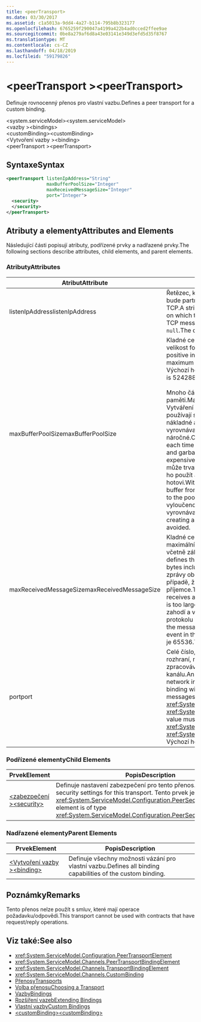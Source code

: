 ```yaml
---
title: <peerTransport>
ms.date: 03/30/2017
ms.assetid: c1a5013a-9dd4-4a27-b114-795b8b323177
ms.openlocfilehash: 6765259f290047a4199a422b4ad0cced2ffee9ae
ms.sourcegitcommit: 0be8a279af6d8a43e03141e349d3efd5d35f8767
ms.translationtype: MT
ms.contentlocale: cs-CZ
ms.lasthandoff: 04/18/2019
ms.locfileid: "59179826"
---
```

# <a name="peertransport"></a><span data-ttu-id="356ae-101">\<peerTransport ></span><span class="sxs-lookup"><span data-stu-id="356ae-101">\<peerTransport></span></span>
<span data-ttu-id="356ae-102">Definuje rovnocenný přenos pro vlastní vazbu.</span><span class="sxs-lookup"><span data-stu-id="356ae-102">Defines a peer transport for a custom binding.</span></span>  
  
 <span data-ttu-id="356ae-103">\<system.serviceModel></span><span class="sxs-lookup"><span data-stu-id="356ae-103">\<system.serviceModel></span></span>  
<span data-ttu-id="356ae-104">\<vazby ></span><span class="sxs-lookup"><span data-stu-id="356ae-104">\<bindings></span></span>  
<span data-ttu-id="356ae-105">\<customBinding></span><span class="sxs-lookup"><span data-stu-id="356ae-105">\<customBinding></span></span>  
<span data-ttu-id="356ae-106">\<Vytvoření vazby ></span><span class="sxs-lookup"><span data-stu-id="356ae-106">\<binding></span></span>  
<span data-ttu-id="356ae-107">\<peerTransport ></span><span class="sxs-lookup"><span data-stu-id="356ae-107">\<peerTransport></span></span>  
  
## <a name="syntax"></a><span data-ttu-id="356ae-108">Syntaxe</span><span class="sxs-lookup"><span data-stu-id="356ae-108">Syntax</span></span>  
  
```xml  
<peerTransport listenIpAddress="String"
               maxBufferPoolSize="Integer"
               maxReceivedMessageSize="Integer"
               port="Integer">
  <security>
  </security>
</peerTransport>
```  
  
## <a name="attributes-and-elements"></a><span data-ttu-id="356ae-109">Atributy a elementy</span><span class="sxs-lookup"><span data-stu-id="356ae-109">Attributes and Elements</span></span>  
 <span data-ttu-id="356ae-110">Následující části popisují atributy, podřízené prvky a nadřazené prvky.</span><span class="sxs-lookup"><span data-stu-id="356ae-110">The following sections describe attributes, child elements, and parent elements.</span></span>  
  
### <a name="attributes"></a><span data-ttu-id="356ae-111">Atributy</span><span class="sxs-lookup"><span data-stu-id="356ae-111">Attributes</span></span>  
  
|<span data-ttu-id="356ae-112">Atribut</span><span class="sxs-lookup"><span data-stu-id="356ae-112">Attribute</span></span>|<span data-ttu-id="356ae-113">Popis</span><span class="sxs-lookup"><span data-stu-id="356ae-113">Description</span></span>|  
|---------------|-----------------|  
|<span data-ttu-id="356ae-114">listenIpAddress</span><span class="sxs-lookup"><span data-stu-id="356ae-114">listenIpAddress</span></span>|<span data-ttu-id="356ae-115">Řetězec, který určuje IP adresu, na které bude partnerský uzel přijímat zprávy TCP.</span><span class="sxs-lookup"><span data-stu-id="356ae-115">A string that specifies an IP address on which the peer node will listen for TCP messages.</span></span> <span data-ttu-id="356ae-116">Výchozí hodnota je `null`.</span><span class="sxs-lookup"><span data-stu-id="356ae-116">The default is `null`.</span></span>|  
|<span data-ttu-id="356ae-117">maxBufferPoolSize</span><span class="sxs-lookup"><span data-stu-id="356ae-117">maxBufferPoolSize</span></span>|<span data-ttu-id="356ae-118">Kladné celé číslo, které určuje maximální velikost fondu vyrovnávacích pamětí.</span><span class="sxs-lookup"><span data-stu-id="356ae-118">A positive integer that specifies the maximum size of the buffer pool.</span></span> <span data-ttu-id="356ae-119">Výchozí hodnota je 524288.</span><span class="sxs-lookup"><span data-stu-id="356ae-119">The default is 524288.</span></span><br /><br /> <span data-ttu-id="356ae-120">Mnoho částí WCF pomocí vyrovnávací paměti.</span><span class="sxs-lookup"><span data-stu-id="356ae-120">Many parts of WCF use buffers.</span></span> <span data-ttu-id="356ae-121">Vytváření a ničení pokaždé, když používají se vyrovnávací paměti je nákladné a uvolňování paměti pro vyrovnávací paměť je také náročné.</span><span class="sxs-lookup"><span data-stu-id="356ae-121">Creating and destroying buffers each time they are used is expensive, and garbage collection for buffers is also expensive.</span></span> <span data-ttu-id="356ae-122">S fondy vyrovnávací paměti může trvat vyrovnávací paměti z fondu, ho použít a vrátit do fondu, až budete hotovi.</span><span class="sxs-lookup"><span data-stu-id="356ae-122">With buffer pools, you can take a buffer from the pool, use it, and return it to the pool once you are done.</span></span> <span data-ttu-id="356ae-123">Proto je vyloučeno režie při vytváření a ničení vyrovnávací paměti.</span><span class="sxs-lookup"><span data-stu-id="356ae-123">Thus the overhead in creating and destroying buffers is avoided.</span></span>|  
|<span data-ttu-id="356ae-124">maxReceivedMessageSize</span><span class="sxs-lookup"><span data-stu-id="356ae-124">maxReceivedMessageSize</span></span>|<span data-ttu-id="356ae-125">Kladné celé číslo, které definuje maximální velikost zprávy v bajtech, včetně záhlaví.</span><span class="sxs-lookup"><span data-stu-id="356ae-125">A positive integer that defines the maximum message size in bytes including headers.</span></span> <span data-ttu-id="356ae-126">Odesílatel zprávy obdrží chybu protokolu SOAP v případě, že zprávy je příliš velký pro příjemce.</span><span class="sxs-lookup"><span data-stu-id="356ae-126">The sender of a message receives a SOAP fault when the message is too large for the receiver.</span></span> <span data-ttu-id="356ae-127">Příjemce zahodí a vytvoří záznam události v protokolu trasování.</span><span class="sxs-lookup"><span data-stu-id="356ae-127">The receiver drops the message and creates an entry of the event in the trace log.</span></span> <span data-ttu-id="356ae-128">Výchozí hodnota je 65536.</span><span class="sxs-lookup"><span data-stu-id="356ae-128">The default is 65536.</span></span>|  
|<span data-ttu-id="356ae-129">port</span><span class="sxs-lookup"><span data-stu-id="356ae-129">port</span></span>|<span data-ttu-id="356ae-130">Celé číslo, které určuje portu síťového rozhraní, na které bude tato vazba zpracovávat zprávy TCP rovnocenného kanálu.</span><span class="sxs-lookup"><span data-stu-id="356ae-130">An integer that specifies the network interface port on which this binding will process peer channel TCP messages.</span></span> <span data-ttu-id="356ae-131">Tato hodnota musí být mezi <xref:System.Net.IPEndPoint.MinPort> a <xref:System.Net.IPEndPoint.MaxPort>.</span><span class="sxs-lookup"><span data-stu-id="356ae-131">This value must be between <xref:System.Net.IPEndPoint.MinPort> and <xref:System.Net.IPEndPoint.MaxPort>.</span></span> <span data-ttu-id="356ae-132">Výchozí hodnota je 0.</span><span class="sxs-lookup"><span data-stu-id="356ae-132">The default is 0.</span></span>|  
  
### <a name="child-elements"></a><span data-ttu-id="356ae-133">Podřízené elementy</span><span class="sxs-lookup"><span data-stu-id="356ae-133">Child Elements</span></span>  
  
|<span data-ttu-id="356ae-134">Prvek</span><span class="sxs-lookup"><span data-stu-id="356ae-134">Element</span></span>|<span data-ttu-id="356ae-135">Popis</span><span class="sxs-lookup"><span data-stu-id="356ae-135">Description</span></span>|  
|-------------|-----------------|  
|[<span data-ttu-id="356ae-136">\<zabezpečení ></span><span class="sxs-lookup"><span data-stu-id="356ae-136">\<security></span></span>](../../../../../docs/framework/configure-apps/file-schema/wcf/security-of-peertransport.md)|<span data-ttu-id="356ae-137">Definuje nastavení zabezpečení pro tento přenos.</span><span class="sxs-lookup"><span data-stu-id="356ae-137">Defines the security settings for this transport.</span></span> <span data-ttu-id="356ae-138">Tento prvek je typu <xref:System.ServiceModel.Configuration.PeerSecurityElement>.</span><span class="sxs-lookup"><span data-stu-id="356ae-138">This element is of type <xref:System.ServiceModel.Configuration.PeerSecurityElement>.</span></span>|  
  
### <a name="parent-elements"></a><span data-ttu-id="356ae-139">Nadřazené elementy</span><span class="sxs-lookup"><span data-stu-id="356ae-139">Parent Elements</span></span>  
  
|<span data-ttu-id="356ae-140">Prvek</span><span class="sxs-lookup"><span data-stu-id="356ae-140">Element</span></span>|<span data-ttu-id="356ae-141">Popis</span><span class="sxs-lookup"><span data-stu-id="356ae-141">Description</span></span>|  
|-------------|-----------------|  
|[<span data-ttu-id="356ae-142">\<Vytvoření vazby ></span><span class="sxs-lookup"><span data-stu-id="356ae-142">\<binding></span></span>](../../../../../docs/framework/misc/binding.md)|<span data-ttu-id="356ae-143">Definuje všechny možnosti vázání pro vlastní vazbu.</span><span class="sxs-lookup"><span data-stu-id="356ae-143">Defines all binding capabilities of the custom binding.</span></span>|  
  
## <a name="remarks"></a><span data-ttu-id="356ae-144">Poznámky</span><span class="sxs-lookup"><span data-stu-id="356ae-144">Remarks</span></span>  
 <span data-ttu-id="356ae-145">Tento přenos nelze použít s smluv, které mají operace požadavku/odpovědi.</span><span class="sxs-lookup"><span data-stu-id="356ae-145">This transport cannot be used with contracts that have request/reply operations.</span></span>  
  
## <a name="see-also"></a><span data-ttu-id="356ae-146">Viz také:</span><span class="sxs-lookup"><span data-stu-id="356ae-146">See also</span></span>

- <xref:System.ServiceModel.Configuration.PeerTransportElement>
- <xref:System.ServiceModel.Channels.PeerTransportBindingElement>
- <xref:System.ServiceModel.Channels.TransportBindingElement>
- <xref:System.ServiceModel.Channels.CustomBinding>
- [<span data-ttu-id="356ae-147">Přenosy</span><span class="sxs-lookup"><span data-stu-id="356ae-147">Transports</span></span>](../../../../../docs/framework/wcf/feature-details/transports.md)
- [<span data-ttu-id="356ae-148">Volba přenosu</span><span class="sxs-lookup"><span data-stu-id="356ae-148">Choosing a Transport</span></span>](../../../../../docs/framework/wcf/feature-details/choosing-a-transport.md)
- [<span data-ttu-id="356ae-149">Vazby</span><span class="sxs-lookup"><span data-stu-id="356ae-149">Bindings</span></span>](../../../../../docs/framework/wcf/bindings.md)
- [<span data-ttu-id="356ae-150">Rozšíření vazeb</span><span class="sxs-lookup"><span data-stu-id="356ae-150">Extending Bindings</span></span>](../../../../../docs/framework/wcf/extending/extending-bindings.md)
- [<span data-ttu-id="356ae-151">Vlastní vazby</span><span class="sxs-lookup"><span data-stu-id="356ae-151">Custom Bindings</span></span>](../../../../../docs/framework/wcf/extending/custom-bindings.md)
- [<span data-ttu-id="356ae-152">\<customBinding></span><span class="sxs-lookup"><span data-stu-id="356ae-152">\<customBinding></span></span>](../../../../../docs/framework/configure-apps/file-schema/wcf/custombinding.md)
